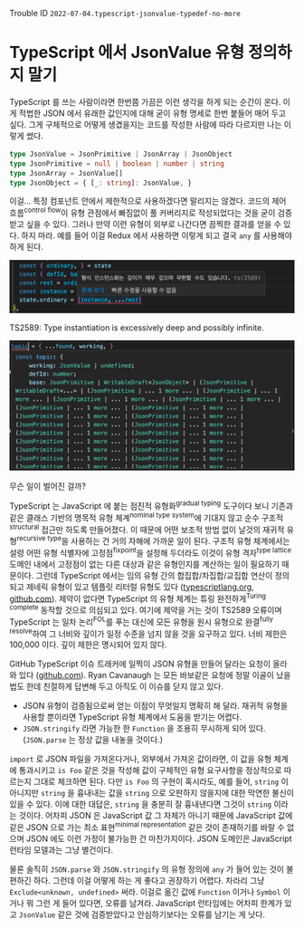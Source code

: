 Trouble ID `2022-07-04.typescript-jsonvalue-typedef-no-more`

# TypeScript 에서 JsonValue 유형 정의하지 말기

TypeScript 를 쓰는 사람이라면 한번쯤 가끔은 이런 생각을 하게 되는 순간이 온다. 이게 적법한 JSON 에서 유래한 값인지에 대해 굳이 유형 명세로 한번 붙들어 매어 두고 싶다. 그게 구체적으로 어떻게 생겼을지는 코드를 작성한 사람에 따라 다르지만 나는 이렇게 썼다.

```typescript
type JsonValue = JsonPrimitive | JsonArray | JsonObject
type JsonPrimitive = null | boolean | number | string
type JsonArray = JsonValue[]
type JsonObject = { [_: string]: JsonValue, }
```

이걸&hellip; 특정 컴포넌트 안에서 제한적으로 사용하겠다면 말리지는 않겠다. 코드의 제어 흐름<sup>control flow</sup>이 유형 관점에서 빠짐없이 풀 커버리지로 작성되었다는 것을 굳이 검증받고 싶을 수 있다. 그러나 만약 이런 유형이 외부로 나간다면 끔찍한 결과를 얻을 수 있다. 하지 마라. 예를 들어 이걸 Redux 에서 사용하면 이렇게 되고 결국 `any` 를 사용해야 하게 된다.

![image-20220704153019610](./image-20220704153019610.png)

TS2589: Type instantiation is excessively deep and possibly infinite.

![image-20220704152912630](./image-20220704152912630.png)

무슨 일이 벌어진 걸까?

TypeScript 는 JavaScript 에 붙는 점진적 유형화<sup>gradual typing</sup> 도구이다 보니 기존과 같은 클래스 기반의 명목적 유형 체계<sup>nominal type system</sup>에 기대지 않고 순수 구조적<sup>structural</sup> 접근만 하도록 만들어졌다. 이 때문에 어떤 보조적 방법 없이 날것의 재귀적 유형<sup>recursive type</sup>을 사용하는 건 거의 자해에 가까운 일이 된다. 구조적 유형 체계에서는 설령 어떤 유형 식별자에 고정점<sup>fixpoint</sup>을 설정해 두더라도 이것이 유형 격자<sup>type lattice</sup> 도메인 내에서 고정점이 없는 다른 대상과 같은 유형인지를 계산하는 일이 필요하기 때문이다. 그런데 TypeScript 에서는 임의 유형 간의 합집합/차집합/교집합 연산이 정의되고 제네릭 유형이 있고 템플릿 리터럴 유형도 있다 ([typescriptlang.org](<https://www.typescriptlang.org/docs/handbook/2/template-literal-types.html>), [github.com](<https://github.com/microsoft/TypeScript/pull/40336>)). 제약이 없다면 TypeScript 의 유형 체계는 튜링 완전하게<sup>Turing complete</sup> 동작할 것으로 의심되고 있다. 여기에 제약을 거는 것이 TS2589 오류이며 TypeScript 는 일차 논리<sup>FOL</sup>를 푸는 대신에 모든 유형을 원시 유형으로 완결<sup>fully resolve</sup>하여 그 너비와 깊이가 일정 수준을 넘지 않을 것을 요구하고 있다. 너비 제한은 100,000 이다. 깊이 제한은 명시되어 있지 않다.

GitHub TypeScript 이슈 트래커에 일찍이 JSON 유형을 만들어 달라는 요청이 올라와 있다 ([github.com](<https://github.com/microsoft/TypeScript/issues/1897>)). Ryan Cavanaugh 는 모든 바보같은 요청에 정말 이골이 났을 법도 한데 친절하게 답변해 두고 아직도 이 이슈를 닫지 않고 있다.

- JSON 유형이 검증됨으로써 얻는 이점이 무엇일지 명확히 해 달라. 재귀적 유형을 사용할 뿐이라면 TypeScript 유형 체계에서 도움을 받기는 어렵다.
- `JSON.stringify` 라면 가능한 한 `Function` 을 조용히 무시하게 되어 있다. (`JSON.parse` 는 정상 값을 내놓을 것이다.)

`import` 로 JSON 파일을 가져온다거나, 외부에서 가져온 값이라면, 이 값을 유형 체계에 통과시키고  `is Foo` 같은 것을 작성해 값이 구체적인 유형 요구사항을 정상적으로 따르는지 그대로 체크하면 된다. 다만 `is Foo` 의 구현이 혹시라도, 예를 들어, `string` 이 아니지만 `string` 을 흉내내는 값을 `string` 으로 오판하지 않을지에 대한 막연한 불신이 있을 수 있다. 이에 대한 대답은, `string` 을 충분히 잘 흉내낸다면 그것이 `string` 이라는 것이다. 어차피 JSON 은 JavaScript 값 그 자체가 아니기 때문에 JavaScript 값에 같은 JSON 으로 가는 최소 표현<sup>minimal representation</sup> 같은 것이 존재하기를 바랄 수 없으며 JSON 에도 이런 가정이 불가능한 건 마찬가지이다. JSON 도메인은 JavaScript 런타임 모델과는 그냥 별건이다.

물론 솔직히 `JSON.parse` 와 `JSON.stringify` 의 유형 정의에 `any` 가 들어 있는 것이 불편하긴 하다. 그런데 이걸 어떻게 하는 게 좋다고 권장하기 어렵다. 차라리 그냥 `Exclude<unknown, undefined>` 써라. 이걸로 옮긴 값에 `Function` 이거나 `Symbol` 이거나 뭐 그런 게 들어 있다면, 오류를 남겨라. JavaScript 런타임에는 어차피 한계가 있고 `JsonValue` 같은 것에 검증받았다고 안심하기보다는 오류를 남기는 게 낫다.

